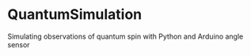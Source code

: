 # QuantumSimulation
Simulating observations of quantum spin with Python and Arduino angle sensor

[logo]: eyy.png